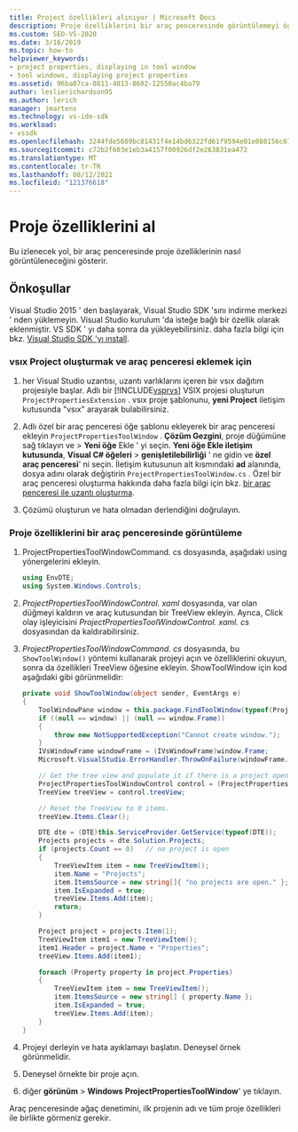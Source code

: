 ```yaml
---
title: Project özellikleri alınıyor | Microsoft Docs
description: Proje özelliklerini bir araç penceresinde görüntülemeyi öğrenin. Bu örnekte, araç penceresindeki ağaç denetimi gösterilmektedir.
ms.custom: SEO-VS-2020
ms.date: 3/16/2019
ms.topic: how-to
helpviewer_keywords:
- project properties, displaying in tool window
- tool windows, displaying project properties
ms.assetid: 96ba07ca-0811-4013-8602-12550ac4ba79
author: leslierichardson95
ms.author: lerich
manager: jmartens
ms.technology: vs-ide-sdk
ms.workload:
- vssdk
ms.openlocfilehash: 3244fde5689bc81431f4e14bd6322fd61f9594e01e088156c6781225b0c7b2b2
ms.sourcegitcommit: c72b2f603e1eb3a4157f00926df2e263831ea472
ms.translationtype: MT
ms.contentlocale: tr-TR
ms.lasthandoff: 08/12/2021
ms.locfileid: "121376618"
---
```

# <a name="get-project-properties"></a>Proje özelliklerini al

Bu izlenecek yol, bir araç penceresinde proje özelliklerinin nasıl görüntüleneceğini gösterir.

## <a name="prerequisites"></a>Önkoşullar

Visual Studio 2015 ' den başlayarak, Visual Studio SDK 'sını indirme merkezi ' nden yüklemeyin. Visual Studio kurulum 'da isteğe bağlı bir özellik olarak eklenmiştir. VS SDK ' yı daha sonra da yükleyebilirsiniz. daha fazla bilgi için bkz. [Visual Studio SDK 'yı ınstall](../extensibility/installing-the-visual-studio-sdk.md).

### <a name="to-create-a-vsix-project-and-add-a-tool-window"></a>vsıx Project oluşturmak ve araç penceresi eklemek için

1. her Visual Studio uzantısı, uzantı varlıklarını içeren bir vsıx dağıtım projesiyle başlar. Adlı bir [!INCLUDE[vsprvs](../code-quality/includes/vsprvs_md.md)] VSIX projesi oluşturun `ProjectPropertiesExtension` . vsıx proje şablonunu, **yeni Project** iletişim kutusunda "vsıx" arayarak bulabilirsiniz.

2. Adlı özel bir araç penceresi öğe şablonu ekleyerek bir araç penceresi ekleyin `ProjectPropertiesToolWindow` . **Çözüm Gezgini**, proje düğümüne sağ tıklayın ve   >  **Yeni öğe** Ekle ' yi seçin. **Yeni öğe Ekle iletişim kutusunda**, **Visual C# öğeleri**  >  **genişletilebilirliği** ' ne gidin ve **özel araç penceresi**' ni seçin. İletişim kutusunun alt kısmındaki **ad** alanında, dosya adını olarak değiştirin `ProjectPropertiesToolWindow.cs` . Özel bir araç penceresi oluşturma hakkında daha fazla bilgi için bkz. [bir araç penceresi ile uzantı oluşturma](../extensibility/creating-an-extension-with-a-tool-window.md).

3. Çözümü oluşturun ve hata olmadan derlendiğini doğrulayın.

### <a name="to-display-project-properties-in-a-tool-window"></a>Proje özelliklerini bir araç penceresinde görüntüleme

1. ProjectPropertiesToolWindowCommand. cs dosyasında, aşağıdaki using yönergelerini ekleyin.

    ```csharp
    using EnvDTE;
    using System.Windows.Controls;

    ```

2. *ProjectPropertiesToolWindowControl. xaml* dosyasında, var olan düğmeyi kaldırın ve araç kutusundan bir TreeView ekleyin. Ayrıca, Click olay işleyicisini *ProjectPropertiesToolWindowControl. xaml. cs* dosyasından da kaldırabilirsiniz.

3. *ProjectPropertiesToolWindowCommand. cs* dosyasında, bu `ShowToolWindow()` yöntemi kullanarak projeyi açın ve özelliklerini okuyun, sonra da özellikleri TreeView öğesine ekleyin. ShowToolWindow için kod aşağıdaki gibi görünmelidir:

    ```csharp
    private void ShowToolWindow(object sender, EventArgs e)
    {
        ToolWindowPane window = this.package.FindToolWindow(typeof(ProjectPropertiesToolWindow), 0, true);
        if ((null == window) || (null == window.Frame))
        {
            throw new NotSupportedException("Cannot create window.");
        }
        IVsWindowFrame windowFrame = (IVsWindowFrame)window.Frame;
        Microsoft.VisualStudio.ErrorHandler.ThrowOnFailure(windowFrame.Show());

        // Get the tree view and populate it if there is a project open.
        ProjectPropertiesToolWindowControl control = (ProjectPropertiesToolWindowControl)window.Content;
        TreeView treeView = control.treeView;

        // Reset the TreeView to 0 items.
        treeView.Items.Clear();

        DTE dte = (DTE)this.ServiceProvider.GetService(typeof(DTE));
        Projects projects = dte.Solution.Projects;
        if (projects.Count == 0)   // no project is open
        {
            TreeViewItem item = new TreeViewItem();
            item.Name = "Projects";
            item.ItemsSource = new string[]{ "no projects are open." };
            item.IsExpanded = true;
            treeView.Items.Add(item);
            return;
        }

        Project project = projects.Item(1);
        TreeViewItem item1 = new TreeViewItem();
        item1.Header = project.Name + "Properties";
        treeView.Items.Add(item1);

        foreach (Property property in project.Properties)
        {
            TreeViewItem item = new TreeViewItem();
            item.ItemsSource = new string[] { property.Name };
            item.IsExpanded = true;
            treeView.Items.Add(item);
        }
    }
    ```

4. Projeyi derleyin ve hata ayıklamayı başlatın. Deneysel örnek görünmelidir.

5. Deneysel örnekte bir proje açın.

6. diğer **görünüm**  >  **Windows** **ProjectPropertiesToolWindow**' ye tıklayın.

  Araç penceresinde ağaç denetimini, ilk projenin adı ve tüm proje özellikleri ile birlikte görmeniz gerekir.
